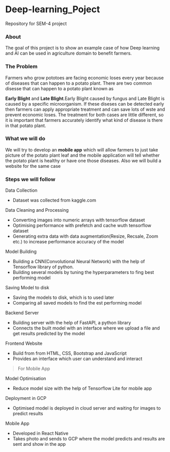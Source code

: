 # Deep-learning_Poject

Repository for SEM-4 project

### **About**

The goal of this project is to show an example case of how Deep learning and AI can be used in agriculture domain to benefit farmers.

### **The Problem**

Farmers who grow pototoes are facing economic loses every year because of diseases that can happen to a potato plant. There are two common disesse that can happen to a potato plant known as

**Early Blight** and **Late Blight**.Early Blight caused by fungus and Late Blight is caused by a specific microorganism. If these diseses can be detected early then farmers can apply appropriate treatment and can save lots of wste and prevent economic loses. The treatment for both cases are little different, so it is important that farmers accurately identify what kind of disease is there in that potato plant.

### **What we will do**

We will try to develop an **mobile app** which will allow farmers to just take picture of the potato plant leaf and the mobile application will tell whether the potato plant is healthy or have one those diseases. Also we will build a website for the same case

### Steps we will follow

Data Collection

* Dataset was collected from kaggle.com

Data Cleaning and Processing

* Converting images into numeric arrays with tensorflow dataset
* Optimising performance with prefetch and cache wuth tensorflow dataset
* Generating extra data with data augmentation(Resize, Recsale, Zoom etc.) to increase performance accuracy of the model

Model Building

* Building a CNN(Convolutional Neural Network) with the help of Tensorflow library of python.
* Building several models by tuning the hyperparameters to fing best performing model

Saving Model to disk

* Saving the models to disk, which is to used later
* Comparing all saved models to find the est performing model

Backend Server

* Building server with the help of FastAPI, a python library
* Connects the built model with an interface where we upload a file and get results predicted by the model

Frontend Website

* Build from from HTML, CSS, Bootstrap and JavaScript
* Provides an interface which user can understand and interact

> For Mobile App

Model Optimisation

* Reduce model size with the help of Tensorflow Lite for mobile app

Deployment in GCP

* Optimised model is deployed in cloud server and waiting for images to predict results

Mobile App

* Developed in React Native
* Takes photo and sends to GCP where the model predicts and results are sent and show in the app
